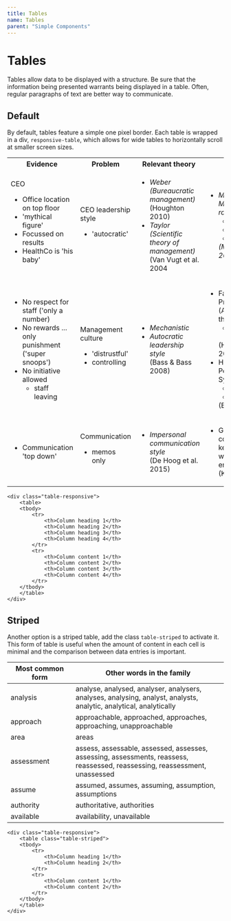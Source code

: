 ```yaml
---
title: Tables
name: Tables
parent: "Simple Components"
---
```

<h1 class="margin-top-zero">Tables</h1>
<p class="lead">Tables allow data to be displayed with a structure. Be sure that the information being presented warrants being displayed in a table. Often, regular paragraphs of text are  better way to communicate.</p>
<h2>Default</h2>
<p>By default, tables feature a simple one pixel border. Each table is wrapped in a div, <code>responsive-table</code>, which allows for wide tables to horizontally scroll at smaller screen sizes.</p>
<div class="table-responsive">
<table>
	<tbody>
		<tr>
			<th>Evidence</th>
			<th>Problem</th>
			<th>Relevant theory</th>
			<th>Solution</th>
		</tr>
		<tr>
			<td>CEO
				<ul>
					<li>Office location on top floor</li>
					<li>'mythical figure'</li>
					<li>Focussed on results</li>
					<li>HealthCo is 'his baby'</li>
				</ul>
			</td>
			<td>CEO leadership style
				<ul>
					<li>'autocratic'</li>
				</ul>
			</td>
			<td>
				<ul>
					<li><em>Weber (Bureaucratic management)</em><br>
						(Houghton 2010)</li>
					<li><em>Taylor (Scientific theory of management)</em><br>
						(Van Vugt et al. 2004</li>
				</ul>
			</td>
			<td>
				<ul>
					<li><em>Mintzberg Management roles model </em>
						<ul>
							<li><em>interpersonal</em></li>
							<li><em>...</em></li>
							<li><em>...</em></li>
						</ul>
						<em>(Mintzberg 2004)</em></li>
				</ul>
			</td>
		</tr>
		<tr>
			<td>
				<ul>
					<li>No respect for staff ('only a number)</li>
					<li>No rewards ... only punishment ('super snoops')</li>
					<li>No initiative allowed
						<ul>
							<li>staff leaving</li>
						</ul>
					</li>
				</ul>
			</td>
			<td>Management culture
				<ul>
					<li>'distrustful'</li>
					<li>controlling</li>
				</ul>
			</td>
			<td>
				<ul>
					<li><em>Mechanistic</em></li>
					<li><em>Autocratic leadership style</em><br>
						(Bass &amp; Bass 2008)</li>
				</ul>
			</td>
			<td>
				<ul>
					<li>Fayol's Principles (Administritive theory)
						<ul>
							<li>equity, ..., etc.</li>
						</ul>
						(Houghton 2010)</li>
					<li>Human Performance System
						<ul>
							<li>feedback</li>
							<li>...</li>
						</ul>
						(Baker 2010)</li>
				</ul>
			</td>
		</tr>
		<tr>
			<td>
				<ul>
					<li>Communication 'top down'</li>
				</ul>
			</td>
			<td>Communication
				<ul>
					<li>memos only</li>
				</ul>
			</td>
			<td>
				<ul>
					<li><em>Impersonal communication style</em><br>
						(De Hoog et al. 2015)</li>
				</ul>
			</td>
			<td>
				<ul>
					<li>Good communication key to unified work environment.<br>
						(Kessler 2010)</li>
				</ul>
			</td>
		</tr>
	</tbody>
</table>
</div>
<div class="highlight">
<pre class="chroma">
<code class="language-html">&lt;div class=&quot;table-responsive&quot;&gt;
	&lt;table&gt;
	&lt;tbody&gt;
		&lt;tr&gt;
			&lt;th&gt;Column heading 1&lt;/th&gt;
			&lt;th&gt;Column heading 2&lt;/th&gt;
			&lt;th&gt;Column heading 3&lt;/th&gt;
			&lt;th&gt;Column heading 4&lt;/th&gt;
		&lt;/tr&gt;
		&lt;tr&gt;
			&lt;th&gt;Column content 1&lt;/th&gt;
			&lt;th&gt;Column content 2&lt;/th&gt;
			&lt;th&gt;Column content 3&lt;/th&gt;
			&lt;th&gt;Column content 4&lt;/th&gt;
		&lt;/tr&gt;
	&lt;/tbody&gt;
	&lt;/table&gt;
&lt;/div&gt;</code>
</pre></div>
<h2>Striped</h2>
<p>Another option is a striped table, add the class <code>table-striped</code> to activate it. This form of table is useful when the amount of content in each cell is minimal and the comparison between data entries is important.</p>
<div class="table-responsive">
<table class="table-striped">
	<thead>
		<tr>
			<th width="30%">
				Most common form
			</th>
			<th>
				Other words in the family
			</th>
		</tr>
	</thead>
	<tbody>
		<tr>
			<td>analysis</td>
			<td>analyse, analysed, analyser, analysers, analyses, analysing, analyst, analysts, analytic, analytical, analytically</td>
		</tr>
		<tr>
			<td>approach</td>
			<td>approachable, approached, approaches, approaching, unapproachable</td>
		</tr>
		<tr>
			<td>area</td>
			<td>areas</td>
		</tr>
		<tr>
			<td>assessment</td>
			<td>assess, assessable, assessed, assesses, assessing, assessments, reassess, reassessed, reassessing, reassessment, unassessed</td>
		</tr>
		<tr>
			<td>assume</td>
			<td>assumed, assumes, assuming, assumption, assumptions</td>
		</tr>
		<tr>
			<td>authority</td>
			<td>authoritative, authorities</td>
		</tr>
		<tr>
			<td>available</td>
			<td>availability, unavailable</td>
		</tr>
	</tbody>
</table>
</div>
<div class="highlight">
<pre class="chroma">
<code class="language-html">&lt;div class=&quot;table-responsive&quot;&gt;
	&lt;table class=&quot;table-striped&quot;&gt;
	&lt;tbody&gt;
		&lt;tr&gt;
			&lt;th&gt;Column heading 1&lt;/th&gt;
			&lt;th&gt;Column heading 2&lt;/th&gt;
		&lt;/tr&gt;
		&lt;tr&gt;
			&lt;th&gt;Column content 1&lt;/th&gt;
			&lt;th&gt;Column content 2&lt;/th&gt;
		&lt;/tr&gt;
	&lt;/tbody&gt;
	&lt;/table&gt;
&lt;/div&gt;</code>
</pre></div>
